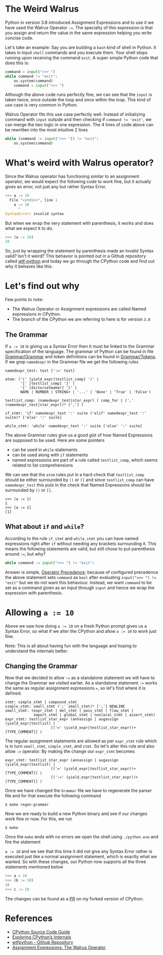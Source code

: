 # The Weird Walrus

Python in version 3.8 introduced Assignment Expressions and to use it we have used the Walrus Operator `:=`. The specialty of this expression is that you assign and return the value in the same expression helping you write concise code.

Let's take an example: Say you are building a `bash` kind of shell in Python. It takes in input `shell` commands and you execute them. Your shell stops running upon receiving the command `exit`. A super simple Python code that does this is:

```python
command = input(">>> ")
while command != "exit":
    os.system(command)
    command = input(">>> ")
```

Although the above code runs perfectly fine, we can see that the `input` is taken twice, once outside the loop and once within the loop. This kind of use case is very common in Python.

Walrus Operator fits this use case perfectly well. Instead of initializing command with `input` outside and then checking if `command != 'exit'`, we can merge the two logic in one expression. The 4 lines of code above can be rewritten into the most intuitive 2 lines

```python
while (command := input(">>> ")) != "exit":
    os.system(command)
```

# What's weird with Walrus operator?

Since the Walrus operator has functioning similar to an assignment operator, we would expect the following code to work fine, but it actually gives an error, not just any but rather Syntax Error.

```python
>>> a := 10
  File "<stdin>", line 1
    a := 10
      ^
SyntaxError: invalid syntax
```

But when we wrap the very statement with parenthesis, it works and does what we expect it to do.

```python
>>> (a := 10)
10
```

So, just by wrapping the statement by parenthesis made an Invalid Syntax valid? Isn't it weird? This behavior is pointed out in a Github repository called [wtf-python](https://github.com/satwikkansal/wtfpython#-first-things-first-) and today we go through the CPython code and find out why it behaves like this.

# Let's find out why

Few points to note:

- The Walrus Operator or Assignment expressions are called Named expressions in CPython.
- The branch of the CPython we are referring to here is for version `3.8`

## The Grammar

If `a := 10` is giving us a Syntax Error then it must be linked to the Grammar specification of the language. The grammar of Python can be found in file [Grammar/Grammar](https://github.com/python/cpython/blob/3.8/Grammar/Grammar) and token definitions can be found in [Grammar/Tokens](https://github.com/python/cpython/blob/3.8/Grammar/Tokens). If we grep `namedexpr` in the Grammar file we get the following rules

```
namedexpr_test: test [':=' test]

atom: ('(' [yield_expr|testlist_comp] ')' |
       '[' [testlist_comp] ']' |
       '{' [dictorsetmaker] '}' |
       NAME | NUMBER | STRING+ | '...' | 'None' | 'True' | 'False')

testlist_comp: (namedexpr_test|star_expr) ( comp_for | (',' (namedexpr_test|star_expr))* [','] )

if_stmt: 'if' namedexpr_test ':' suite ('elif' namedexpr_test ':' suite)* ['else' ':' suite]

while_stmt: 'while' namedexpr_test ':' suite ['else' ':' suite]
```

The above Grammar rules give us a good gist of how Named Expressions are supposed to be used. Here are some pointers

- can be used in `while` statements
- can be used along with `if` statements
- named expressions are part of a rule called `testlist_comp`, which seems related to list comprehensions

We can see that the `atom` rules put in a hard check that `testlist_comp` should be either surrounded by `()` or `[]` and since `testlist_comp` can have `namedexpr_test` this puts in the check that Named Expressions should be surrounded by `()` or `[]`. 

```
>>> (a := 1)
1
>>> [a := 1]
[1]
```

## What about `if` and `while`?

According to the rule `if_stmt` and `while_stmt` you can have named expressions right after `if` without needing any brackets surrounding it. This means the following statements are valid, but still chose to put parenthesis around `:=`, but why?

```python
while command := input(">>> ") != "exit":
```

Answer is simple, [Operator Precedence](https://en.wikipedia.org/wiki/Order_of_operations); because of configured precedence the above statement sets `command` as `bool` after evaluating `input(">>> ") != "exit"` but we do not want this behaviour. Instead, we want `command` to be set as a command given as an input through `input` and hence we wrap the expression with parenthesis.

# Allowing `a := 10`

Above we saw how doing `a := 10` on a fresh Python prompt gives us a Syntax Error, so what if we alter the CPython and allow `a := 10` to work just fine.

Note: This is all about having fun with the language and hoping to understand the internals better.

## Changing the Grammar

Now that we decided to allow `:=` as a standalone statement we will have to change the Grammar we visited earlier. As a standalone statement `:=` works the same as regular assignment expressions `=`, so let's find where it is defined. 

```
stmt: simple_stmt | compound_stmt
simple_stmt: small_stmt (';' small_stmt)* [';'] NEWLINE
small_stmt: (expr_stmt | del_stmt | pass_stmt | flow_stmt |
             import_stmt | global_stmt | nonlocal_stmt | assert_stmt)
expr_stmt: testlist_star_expr (annassign | augassign (yield_expr|testlist) |
                     [('=' (yield_expr|testlist_star_expr))+ [TYPE_COMMENT]] )
```

The regular assignment statements are allowed as per `expr_stmt` rule which is in turn `small_stmt`, `simple_stmt`, and `stmt`. So let's alter this rule and also allow `:=` operator. By making the change our `expr_stmt` becomes

```
expr_stmt: testlist_star_expr (annassign | augassign (yield_expr|testlist) |
                     [('=' (yield_expr|testlist_star_expr))+ [TYPE_COMMENT]] |
                     [(':=' (yield_expr|testlist_star_expr))+ [TYPE_COMMENT]] )
```

Once we have changed the `Grammar` file we have to regenerate the parser file and for that execute the following command

```
$ make regen-grammar
```

Now we are ready to build a new Python binary and see if our changes work fine or now. For this, we run

```
$ make
```

Once the `make` ends with no errors we open the shell using `./python.exe` and fire the statement

 `a := 10` and we see that this time it did not give any Syntax Error rather is executed just like a normal assignment statement, which is exactly what we wanted. So with these changes, our Python now supports all the three statements mentioned below

```python
>>> a = 10
>>> (b := 10)
10
>>> c := 10
```

The changes can be found as a [PR](https://github.com/arpitbbhayani/cpython/pull/8) on my forked version of CPython.

# References

- [CPython Source Code Guide](https://realpython.com/cpython-source-code-guide/)
- [Exploring CPython’s Internals](https://devguide.python.org/exploring/)
- [wtfpython - Github Repository](https://github.com/satwikkansal/wtfpython)
- [Assignment Expressions: The Walrus Operator](https://realpython.com/lessons/assignment-expressions/)
